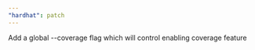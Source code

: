 ```yaml
---
"hardhat": patch
---
```


Add a global --coverage flag which will control enabling coverage feature
